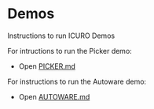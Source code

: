 # Demos
Instructions to run ICURO Demos

For intructions to run the Picker demo:
* Open [PICKER.md](https://github.com/as-icuro/Demos/blob/master/PICKER.md)

For instructions to run the Autoware demo:
* Open [AUTOWARE.md](https://github.com/as-icuro/Demos/blob/master/AUTOWARE.md)
